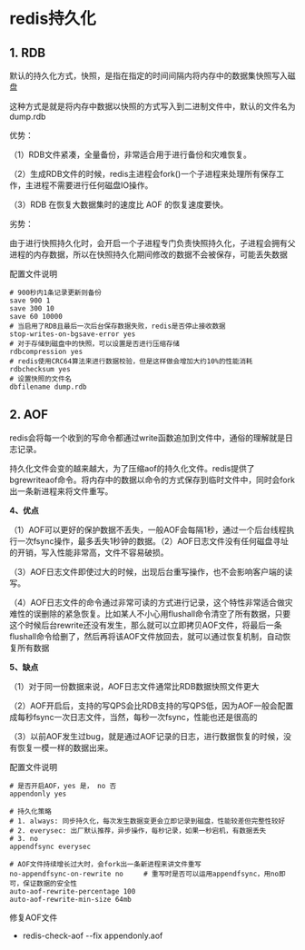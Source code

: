 # redis持久化

## 1. RDB

默认的持久化方式，快照，是指在指定的时间间隔内将内存中的数据集快照写入磁盘

这种方式是就是将内存中数据以快照的方式写入到二进制文件中，默认的文件名为dump.rdb

优势：

（1）RDB文件紧凑，全量备份，非常适合用于进行备份和灾难恢复。

（2）生成RDB文件的时候，redis主进程会fork()一个子进程来处理所有保存工作，主进程不需要进行任何磁盘IO操作。

（3）RDB 在恢复大数据集时的速度比 AOF 的恢复速度要快。

劣势：

由于进行快照持久化时，会开启一个子进程专门负责快照持久化，子进程会拥有父进程的内存数据，所以在快照持久化期间修改的数据不会被保存，可能丢失数据

配置文件说明

```
# 900秒内1条记录更新则备份
save 900 1
save 300 10
save 60 10000
# 当启用了RDB且最后一次后台保存数据失败，redis是否停止接收数据
stop-writes-on-bgsave-error yes
# 对于存储到磁盘中的快照，可以设置是否进行压缩存储
rdbcompression yes
# redis使用CRC64算法来进行数据校验，但是这样做会增加大约10%的性能消耗
rdbchecksum yes
# 设置快照的文件名
dbfilename dump.rdb
```

## 2. AOF

redis会将每一个收到的写命令都通过write函数追加到文件中，通俗的理解就是日志记录。

持久化文件会变的越来越大，为了压缩aof的持久化文件。redis提供了bgrewriteaof命令。将内存中的数据以命令的方式保存到临时文件中，同时会fork出一条新进程来将文件重写。

**4、优点**

（1）AOF可以更好的保护数据不丢失，一般AOF会每隔1秒，通过一个后台线程执行一次fsync操作，最多丢失1秒钟的数据。（2）AOF日志文件没有任何磁盘寻址的开销，写入性能非常高，文件不容易破损。

（3）AOF日志文件即使过大的时候，出现后台重写操作，也不会影响客户端的读写。

（4）AOF日志文件的命令通过非常可读的方式进行记录，这个特性非常适合做灾难性的误删除的紧急恢复。比如某人不小心用flushall命令清空了所有数据，只要这个时候后台rewrite还没有发生，那么就可以立即拷贝AOF文件，将最后一条flushall命令给删了，然后再将该AOF文件放回去，就可以通过恢复机制，自动恢复所有数据

**5、缺点**

（1）对于同一份数据来说，AOF日志文件通常比RDB数据快照文件更大

（2）AOF开启后，支持的写QPS会比RDB支持的写QPS低，因为AOF一般会配置成每秒fsync一次日志文件，当然，每秒一次fsync，性能也还是很高的

（3）以前AOF发生过bug，就是通过AOF记录的日志，进行数据恢复的时候，没有恢复一模一样的数据出来。

配置文件说明

```
# 是否开启AOF，yes 是， no 否
appendonly yes

# 持久化策略
# 1. always: 同步持久化，每次发生数据变更会立即记录到磁盘，性能较差但完整性较好
# 2. everysec: 出厂默认推荐，异步操作，每秒记录，如果一秒宕机，有数据丢失
# 3. no
appendfsync everysec

# AOF文件持续增长过大时，会fork出一条新进程来讲文件重写
no-appendfsync-on-rewrite no	 # 重写时是否可以运用appendfsync，用no即可，保证数据的安全性
auto-aof-rewrite-percentage 100
auto-aof-rewrite-min-size 64mb
```
修复AOF文件

- redis-check-aof --fix appendonly.aof
